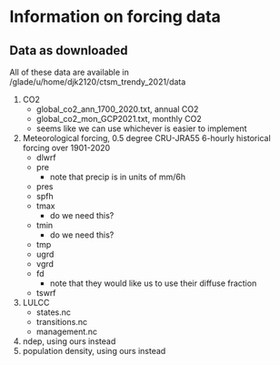 # Information on forcing data

## Data as downloaded
All of these data are available in /glade/u/home/djk2120/ctsm_trendy_2021/data
1. CO2
   - global_co2_ann_1700_2020.txt, annual CO2
   - global_co2_mon_GCP2021.txt, monthly CO2
   - seems like we can use whichever is easier to implement
2. Meteorological forcing, 0.5 degree CRU-JRA55 6-hourly historical forcing over 1901-2020
   - dlwrf
   - pre
       - note that precip is in units of mm/6h
   - pres
   - spfh
   - tmax
       - do we need this?
   - tmin
       - do we need this?
   - tmp
   - ugrd
   - vgrd
   - fd
       - note that they would like us to use their diffuse fraction
   - tswrf
3. LULCC
   - states.nc
   - transitions.nc
   - management.nc
4. ndep, using ours instead
5. population density, using ours instead